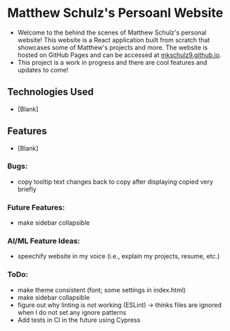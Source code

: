 # Matthew Schulz's Persoanl Website

- Welcome to the behind the scenes of Matthew Schulz's personal website! This
  website is a React application built from scratch that showcases some of
  Matthew's projects and more. The website is hosted on GitHub Pages and can be
  accessed at [mkschulz9.github.io](https://mkschulz9.github.io).
- This project is a work in progress and there are cool features and updates to
  come!

## Technologies Used

- [Blank]

## Features

- [Blank]

### Bugs:

- copy tooltip text changes back to copy after displaying copied very briefly

### Future Features:

- make sidebar collapsible

### AI/ML Feature Ideas:

- speechify website in my voice (i.e., explain my projects, resume, etc.)

### ToDo:

- make theme consistent (font; some settings in index.html)
- make sidebar collapsible
- figure out why linting is not working (ESLint) -> thinks files are ignored
  when I do not set any ignore patterns
- Add tests in CI in the future using Cypress
